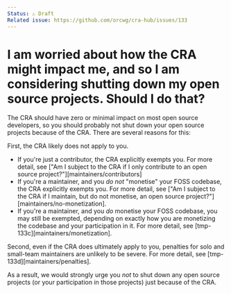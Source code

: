 ```yaml
---
Status: ⚠️ Draft
Related issue: https://github.com/orcwg/cra-hub/issues/133
---
```


# I am worried about how the CRA might impact me, and so I am considering shutting down my open source projects. Should I do that?

The CRA should have zero or minimal impact on most open source developers, so you should probably not shut down your open source projects because of the CRA. There are several reasons for this:

First, the CRA likely does not apply to you. 

- If you're just a contributor, the CRA explicitly exempts you. For more detail, see ["Am I subject to the CRA if I only contribute to an open source project?"][maintainers/contributors]
- If you're a maintainer, and you _do not_ "monetise" your FOSS codebase, the CRA explicitly exempts you. For more detail, see ["Am I subject to the CRA if I maintain, but do not monetise, an open source project?"][maintainers/no-monetization].
- If you're a maintainer, and you _do_ monetise your FOSS codebase, you may still be exempted, depending on exactly how you are monetizing the codebase and your participation in it. For more detail, see [tmp-133c][maintainers/monetization].

Second, even if the CRA does ultimately apply to you, penalties for solo and small-team maintainers are unlikely to be severe. For more detail, see [tmp-133d][maintainers/penalties].

As a result, we would strongly urge you _not_ to shut down any open source projects (or your participation in those projects) just because of the CRA.